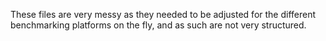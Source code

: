 These files are very messy as they needed to be adjusted for the different benchmarking platforms on the fly, and as such are not very structured.